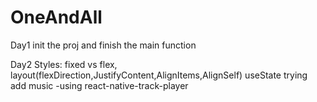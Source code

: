 # OneAndAll
Day1 init the proj and finish the main function

Day2 Styles: fixed vs flex, layout(flexDirection,JustifyContent,AlignItems,AlignSelf)
     useState trying
     add music -using react-native-track-player
     
